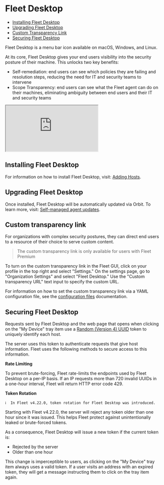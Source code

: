 # Fleet Desktop
- [Installing Fleet Desktop](#installing-fleet-desktop)
- [Upgrading Fleet Desktop](#upgrading-fleet-desktop)
- [Custom Transparency Link](#custom-transparency-link)
- [Securing Fleet Desktop](#securing-fleet-desktop)

Fleet Desktop is a menu bar icon available on macOS, Windows, and Linux.

At its core, Fleet Desktop gives your end users visibility into the security posture of their machine. This unlocks two key benefits:
* Self-remediation: end users can see which policies they are failing and resolution steps, reducing the need for IT and security teams to intervene
* Scope Transparency: end users can see what the Fleet agent can do on their machines, eliminating ambiguity between end users and their IT and security teams

<div purpose="embedded-content">
   <iframe src="https://www.youtube.com/embed/cI2vDG3PbVo" allowfullscreen></iframe>
</div>

## Installing Fleet Desktop
For information on how to install Fleet Desktop, visit: [Adding Hosts](https://fleetdm.com/docs/using-fleet/adding-hosts#fleet-desktop).

## Upgrading Fleet Desktop
Once installed, Fleet Desktop will be automatically updated via Orbit. To learn more, visit: [Self-managed agent updates](https://fleetdm.com/docs/deploying/fleetctl-agent-updates#self-managed-agent-updates).

## Custom transparency link
For organizations with complex security postures, they can direct end users to a resource of their choice to serve custom content.

> The custom transparency link is only available for users with Fleet Premium

To turn on the custom transparency link in the Fleet GUI, click on your profile in the top right and select "Settings."
On the settings page, go to "Organization Settings" and select "Fleet Desktop." Use the "Custom transparency URL" text input to specify the custom URL.

For information on how to set the custom transparency link via a YAML configuration file, see the [configuration files](https://fleetdm.com/docs/deploying/configuration#fleet-desktop-settings) documentation.

## Securing Fleet Desktop

Requests sent by Fleet Desktop and the web page that opens when clicking on the "My Device" tray item use a [Random (Version 4) UUID](https://www.rfc-editor.org/rfc/rfc4122.html#section-4.4) token to uniquely identify each host.

The server uses this token to authenticate requests that give host information. Fleet uses the following methods to secure access to this information.

**Rate Limiting**

To prevent brute-forcing, Fleet rate-limits the endpoints used by Fleet Desktop on a per-IP basis. If an IP requests more than 720 invalid UUIDs in a one-hour interval, Fleet will return HTTP error code 429.

**Token Rotation**

```
ℹ️  In Fleet v4.22.0, token rotation for Fleet Desktop was introduced.
```

Starting with Fleet v4.22.0, the server will reject any token older than one hour since it was issued. This helps Fleet protect against unintentionally leaked or brute-forced tokens.

As a consequence, Fleet Desktop will issue a new token if the current token is:

- Rejected by the server
- Older than one hour

This change is imperceptible to users, as clicking on the "My Device" tray item always uses a valid token. If a user visits an address with an expired token, they will get a message instructing them to click on the tray item again.

<meta name="title" value="Fleet Desktop">
<meta name="pageOrderInSection" value="450">
